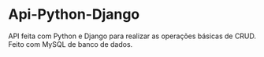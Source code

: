 # Api-Python-Django

API feita com Python e Django para realizar as operações básicas de CRUD.
Feito com MySQL de banco de dados.
